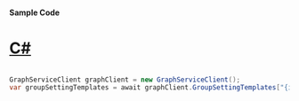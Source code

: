 #### Sample Code
# [C#](#tab/Csharp)

```C#

GraphServiceClient graphClient = new GraphServiceClient();
var groupSettingTemplates = await graphClient.GroupSettingTemplates["{id}"].Request().GetAsync();

```